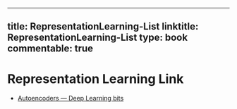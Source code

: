 
---
title: RepresentationLearning-List
linktitle: RepresentationLearning-List
type: book
commentable: true
---

# Representation Learning Link

- [Autoencoders — Deep Learning bits](https://hackernoon.com/autoencoders-deep-learning-bits-1-11731e200694#.s2liww9h0)

    